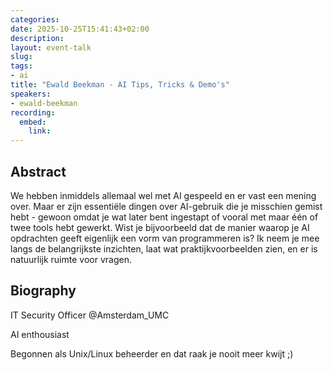 ```yaml
---
categories:
date: 2025-10-25T15:41:43+02:00
description:
layout: event-talk
slug:
tags:
- ai
title: "Ewald Beekman - AI Tips, Tricks & Demo's"
speakers:
- ewald-beekman
recording:
  embed:
    link: 
---
```


## Abstract

We hebben inmiddels allemaal wel met AI gespeeld en er vast een mening over. Maar er zijn essentiële dingen over AI-gebruik die je misschien gemist hebt - gewoon omdat je wat later bent ingestapt of vooral met maar één of twee tools hebt gewerkt. Wist je bijvoorbeeld dat de manier waarop je AI opdrachten geeft eigenlijk een vorm van programmeren is? Ik neem je mee langs de belangrijkste inzichten, laat wat praktijkvoorbeelden zien, en er is natuurlijk ruimte voor vragen.

## Biography

IT Security Officer @Amsterdam_UMC

AI enthousiast

Begonnen als Unix/Linux beheerder en dat raak je nooit meer kwijt ;)